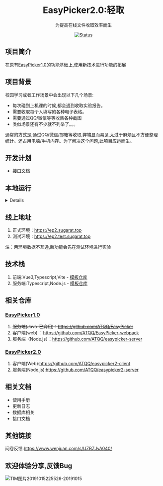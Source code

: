 # <h1 align="center">EasyPicker2.0:轻取</h1>

<p align="center">为提高在线文件收取效率而生</p>
<p align="center">
 	<a href="https://ep.sugarat.top">
		<img src="https://img.shields.io/badge/status-updating-success.svg"
			 alt="Status">
	</a>
</p>


## 项目简介

在原有[EasyPicker1.0](https://ep.sugarat.top)的功能基础上,使用新技术进行功能的拓展

## 项目背景
校园学习或者工作场景中会出现以下几个场景:
* 每次碰到上机课的时候,都会遇到收取实验报告。
* 需要收取每个人填写的各种电子表格。
* 需要通过QQ/微信等等收集各种截图
* 类似场景还有不少就不列举了。。。

通常的方式是,通过QQ/微信/邮箱等收取,弊端显而易见,太过于麻烦且不方便整理统计。还占用电脑/手机内存。为了解决这个问题,此项目应运而生。

## 开发计划
* [接口文档](https://w5iv.w.eolinker.com/#/share/index?shareCode=7SF9Na) 

## 本地运行
<details>

1. clone仓库到本地
```sh
git clone https://github.com/ATQQ/easypicker2-server.git
```
2. 安装依赖
```sh
yarn
```
3. 本地启动

```sh
yarn dev
```

4. 其它指令

| 名称  | 作用                  |
| :---: | :-------------------- |
|  dev  | 本地启动服务-自动重启 |
| start | 本地启动服务          |
| lint  | 代码格式化            |
| test  | 跑测试用例            |

</details>

## 线上地址
1. 正式环境：https://ep2.sugarat.top
2. 测试环境：https://ep2.test.sugarat.top

注：两环境数据不互通,新功能会先在测试环境进行实验

## 技术栈
1. 前端:Vue3,Typescript,Vite - [模板仓库](https://github.com/ATQQ/vite-vue3-template)
2. 服务端:Typescript,Node.js - [模板仓库](https://github.com/ATQQ/node-server)

## 相关仓库
### [EasyPicker1.0](https://ep.sugarat.top/)
1. ~~服务端(Java-已弃用)：https://github.com/ATQQ/EasyPicker~~
2. 客户端(web) ：https://github.com/ATQQ/EasyPicker-webpack
3. 服务端（Node.js）：https://github.com/ATQQ/easypicker-server

### [EasyPicker2.0](https://ep2.sugarat.top)
1. 客户端(Web):https://github.com/ATQQ/easypicker2-client
2. 服务端(Node.js):https://github.com/ATQQ/easypicker2-server

## 相关文档
* 使用手册
* 更新日志
* 数据库相关
* 接口文档
## 其他链接
问卷反馈:https://www.wenjuan.com/s/UZBZJvA040/

## 欢迎体验分享,反馈Bug

![TIM图片20191015225526-20191015](https://img.cdn.sugarat.top/TIM图片20191015225526-20191015.gif)